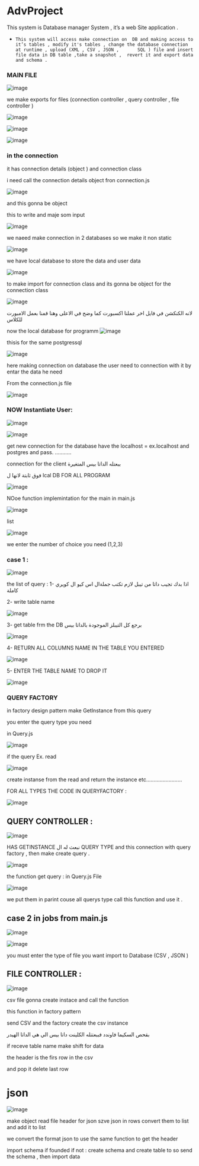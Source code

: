 # AdvProject
This system is  Database manager System , it’s a web Site application . 

-     This system will access make connection on  DB and making access to it’s tables , modify it's tables , change the database connection at runtime , upload (XML , CSV , JSON ,       SQL ) file and insert file data in DB table ,take a snapshot ,  revert it and export data and schema .  



### MAIN FILE 
![image](https://user-images.githubusercontent.com/64756218/146205671-327a1621-3b8c-4ede-8ae4-24698c10e0b0.png)

we make exports for files (connection controller , query controller , file controller )



![image](https://user-images.githubusercontent.com/64756218/146206094-fbfadd83-a7bd-46d2-9406-bc0ce28a45f0.png)


![image](https://user-images.githubusercontent.com/64756218/146206134-c4c234b9-f4ed-452f-a4f0-df5f8f2a5031.png)


![image](https://user-images.githubusercontent.com/64756218/146206209-3f44bcf6-f0b6-4592-8fce-d1117268f858.png)

### in the connection 

it has connection details (object ) 
and connection class 

i need call the connection details object fron connection.js


![image](https://user-images.githubusercontent.com/64756218/146209453-1c299432-32f8-46dc-84c1-b95d3320e8bf.png)


and this gonna be object 



this to write and maje som input 

![image](https://user-images.githubusercontent.com/64756218/146213984-167d873a-ec82-4d70-8f2f-419c877c32ea.png)


we naeed make connection in 2 databases so we make it non static 

![image](https://user-images.githubusercontent.com/64756218/146215232-a5588a18-a3f9-4c3a-af7c-27718bf50ca8.png)



we have local database to store the data and user data 

![image](https://user-images.githubusercontent.com/64756218/146215596-3cab2ee1-41b7-4fa7-ac80-a6ba1dd7dd61.png)



to make import for connection class and its gonna be object for the connection class 

![image](https://user-images.githubusercontent.com/64756218/146215736-ab297ef7-9cfb-40e5-85ab-29fcb6ea0485.png)

لانه الكنكشن في فايل اخر عملنا اكسبورت كما وضح في الاعلى وهنا قمنا بعمل الامبورت للكلاس 


now the local database for programm 
![image](https://user-images.githubusercontent.com/64756218/146216344-1e30de6b-29f6-4506-8a05-5d40eae2555c.png)

thisis for the same postgressql 

![image](https://user-images.githubusercontent.com/64756218/146216507-8e9964d7-41c4-4bec-970d-d0b4f88c988c.png)

here making connection on database the user need to connection with it 
by entar the data he need 

From the connection.js file   


![image](https://user-images.githubusercontent.com/64756218/146220410-3837febf-0b55-40d2-b9e0-9f2031aeeea2.png)








### NOW Instantiate User:

![image](https://user-images.githubusercontent.com/64756218/146219786-2002c719-9559-4d63-a619-448d59fe0f0c.png)


![image](https://user-images.githubusercontent.com/64756218/146234634-94be9ec7-0b85-46d7-8f05-df3766fc7f06.png)

get new connection for the database have the localhost = ex.localhost and postgres and pass. ...........



connection for the client 
ببعتله الداتا بيس المتغيرة 

فوق ثابتة لانها ل 
lcal DB FOR ALL PROGRAM

![image](https://user-images.githubusercontent.com/64756218/146235574-4d2225cd-2d65-4053-bfd1-cca49e08c53e.png)




NOoe function implemintation for the main in main.js 

![image](https://user-images.githubusercontent.com/64756218/146236126-46d24fa9-4e35-48a3-9ae1-194219cb0fb0.png)


list 

![image](https://user-images.githubusercontent.com/64756218/146236232-af415678-a3e9-4f95-8223-169a6a54a060.png)

we enter the number of choice you need (1,2,3) 


### case 1 : 

![image](https://user-images.githubusercontent.com/64756218/146236509-db49710f-f5cc-4fae-9bb8-69577c7d53d1.png)

the list of query  :
1- اذا بدك تجيب داتا من تيبل لازم تكتب جملةال اس كيو ال كويري كاملة 

2- write table name 

![image](https://user-images.githubusercontent.com/64756218/146241497-e65cacbf-c114-4409-a696-b958220094e5.png)


3- get table frm the DB 
برجع كل التيبلز الموجودة بالداتا بيس 

![image](https://user-images.githubusercontent.com/64756218/146241564-590ded49-225a-433d-ad78-f163d9eea828.png)


4- RETURN ALL COLUMNS NAME IN THE TABLE YOU ENTERED

![image](https://user-images.githubusercontent.com/64756218/146241604-05964537-e6f0-44f2-9d50-c3f9db057353.png)



5- ENTER THE TABLE NAME TO DROP IT 

![image](https://user-images.githubusercontent.com/64756218/146241635-0034ebbf-f738-4fc2-9156-ce620837671c.png)




### QUERY FACTORY 

in factory design pattern 
make GetInstance from this query 

you enter the query type you need 

in Query.js 

![image](https://user-images.githubusercontent.com/64756218/146242400-f59e70ca-917f-4802-9fe7-28104c120050.png)


if the query Ex. read 

![image](https://user-images.githubusercontent.com/64756218/146242564-185eb214-ac2c-44eb-8ef7-5a1450c77666.png)

create instanse from the read and return the instance etc........................

FOR ALL TYPES THE CODE IN QUERYFACTORY : 

![image](https://user-images.githubusercontent.com/64756218/146242829-12763132-0b39-468f-aa4a-5b8d76e2e922.png)



## QUERY CONTROLLER : 

![image](https://user-images.githubusercontent.com/64756218/146251823-028eb97a-25e2-44d8-aa90-36984b67d951.png)


HAS GETINSTANCE 
نبعث له ال QUERY TYPE 
and this connection with query factory , then make create query . 



![image](https://user-images.githubusercontent.com/64756218/146252982-35045b5e-0b5b-459d-b890-799abe7863a6.png)


the function get query  : in Query.js File 

![image](https://user-images.githubusercontent.com/64756218/146253171-f3e6abe9-60f1-4894-8deb-6898c650ebb7.png)

we put them in parint couse all querys type call this function and use it . 




## case 2 in jobs from main.js 

![image](https://user-images.githubusercontent.com/64756218/146258638-d9c2aeb4-5eb2-46d2-af98-8043d3671fef.png)


![image](https://user-images.githubusercontent.com/64756218/146258736-ed2b051a-d17f-40b0-af40-41458cffdff1.png)


you must enter the type of file you want import to Database (CSV , JSON ) 

## FILE CONTROLLER :



![image](https://user-images.githubusercontent.com/64756218/146263651-d3832fef-9821-43ad-b42e-434e834a9c55.png)
 
 
 csv file gonna create instace and call the function 
 
 this function in factory pattern 
 
 send CSV and the factory create the csv instance 
 
 بقحص السكيما فاوندد 
 فببعتتله الكلينت داتا بيس الي هي الداتا الهيدر 
 
 
 if receve table name make shift for data 
 
 
 the header is the firs row in the csv 
 
 and pop it delete last row 
 
 
 
 # json 
 
 ![image](https://user-images.githubusercontent.com/64756218/146265566-78b30c46-ebf8-408f-9739-c22f8f33bee0.png)
 
 
 make object 
 read file 
 header for json 
 szve json in rows 
 convert them to list 
 and add it to list 
 
 
 we convert the format json to use the same function to get the header 
 
 import schema if founded 
 if not : create schema and create table to so send the schema , then import data 

